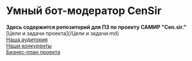 # Умный бот-модератор CenSir #

__Здесь содержится репозиторий для ПЗ по проекту САМИР "Cen.sir."__  
[Цели и задачи проекта](/Цели и задачи.md)  
[Наша аудитория](/Аудитория.md)  
[Наши конкуренты](/Конкуренты.md)  
[Бизнес-план проекта](/Бизнес-план.md)  


